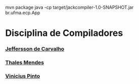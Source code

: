 mvn package
java -cp target/jackcompiler-1.0-SNAPSHOT.jar br.ufma.ecp.App

# Disciplina de Compiladores

### [Jeffersson de Carvalho](https://github.com/jefferssonc)  
### [Thales Mendes](https://github.com/thalesgmendes)  
### [Vinicius Pinto](https://github.com/vinussp)
